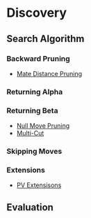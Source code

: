 # Discovery
## Search Algorithm
### Backward Pruning
- [Mate Distance Pruning](https://www.chessprogramming.org/Mate_Distance_Pruning)
### Returning Alpha
### Returning Beta
- [Null Move Pruning](https://www.chessprogramming.org/Null_Move_Pruning)
- [Multi-Cut](https://www.chessprogramming.org/Multi-Cut)
### Skipping Moves
### Extensions
- [PV Extensisons](https://www.chessprogramming.org/PV_Extensions)
## Evaluation
